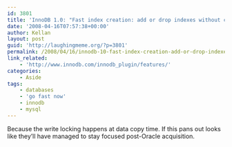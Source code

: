 ```yaml
---
id: 3801
title: 'InnoDB 1.0: "Fast index creation: add or drop indexes without copying the data"'
date: '2008-04-16T07:57:38+00:00'
author: Kellan
layout: post
guid: 'http://laughingmeme.org/?p=3801'
permalink: /2008/04/16/innodb-10-fast-index-creation-add-or-drop-indexes-without-copying-the-data/
link_related:
    - 'http://www.innodb.com/innodb_plugin/features/'
categories:
    - Aside
tags:
    - databases
    - 'go fast now'
    - innodb
    - mysql
---
```


Because the write locking happens at data copy time. If this pans out looks like they’ll have managed to stay focused post-Oracle acquisition.